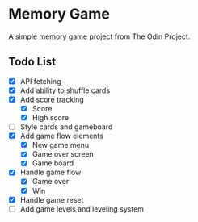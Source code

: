 # Memory Game

A simple memory game project from The Odin Project.

## Todo List

- [x] API fetching
- [x] Add ability to shuffle cards
- [x] Add score tracking
  - [x] Score
  - [x] High score
- [ ] Style cards and gameboard
- [x] Add game flow elements
  - [x] New game menu
  - [x] Game over screen
  - [x] Game board
- [x] Handle game flow
  - [x] Game over
  - [x] Win
- [x] Handle game reset
- [ ] Add game levels and leveling system

